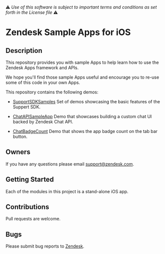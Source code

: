 :warning: *Use of this software is subject to important terms and conditions as set forth in the License file* :warning:

# Zendesk Sample Apps for iOS

## Description
This repository provides you with sample Apps to help learn how to use the Zendesk Apps framework and APIs.

We hope you'll find those sample Apps useful and encourage you to re-use some of this code in your own Apps.

This repository contains the following demos:
- [SupportSDKSamples](SupportSDKSamples) 
  Set of demos showcasing the basic features of the Suppert SDK.
- [ChatAPISampleApp](ChatAPISampleApp)
  Demo that showcases building a custom chat UI backed by Zendesk Chat API.   

- [ChatBadgeCount](ChatBadgeCount)
  Demo that shows the app badge count on the tab bar button.

## Owners
If you have any questions please email support@zendesk.com.

## Getting Started
Each of the modules in this project is a stand-alone iOS app.

## Contributions
Pull requests are welcome.

## Bugs
Please submit bug reports to [Zendesk](https://support.zendesk.com/requests/new).
